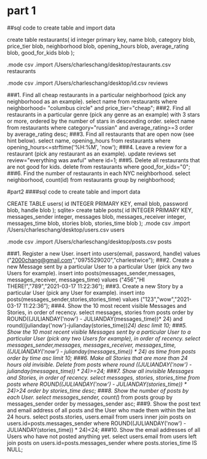 # part 1
##sql code to create table and import data

create table restaurants(
   id integer primary key,
   name blob,
   category blob,
   price_tier blob,
   neighborhood blob,
   opening_hours blob,
   average_rating blob,
    good_for_kids blob
   );

.mode csv
.import /Users/charleschang/desktop/restaurants.csv restaurants

.mode csv
.import /Users/charleschang/desktop/id.csv reviews

###1.	Find all cheap restaurants in a particular neighborhood (pick any neighborhood as an example).
select name from restaurants where neighborhood= "columbus circle" and price_tier="cheap";
###2.	Find all restaurants in a particular genre (pick any genre as an example) with 3 stars or more, ordered by the number of stars in descending order.
select name from restaurants where category="russian" and average_rating>=3 order by average_rating desc;
###3.	Find all restaurants that are open now (see hint below).
select name, opening_hours from restaurants where opening_hours<=strftime('%H:%M', 'now');
###4.	Leave a review for a restaurant (pick any restaurant as an example).
update reviews set review="everything was awful" where id=1;
###5.	Delete all restaurants that are not good for kids.
delete from restaurants where good_for_kids="0";
###6.	Find the number of restaurants in each NYC neighborhood.
select neighborhood, count(id) from restaurants group by neighborhood;

#part2
####sql code to create table and import data

CREATE TABLE users(
   id INTEGER PRIMARY KEY,
   email blob, 
   password blob, 
   handle blob
   );
sqlite> create table posts(
   id INTEGER PRIMARY KEY,
   messages_sender integer,
   messages blob, 
   messages_receiver integer,
   messages_time blob,
   stories blob,
   stories_time blob
   );
.mode csv
.import /Users/charleschang/desktop/users.csv users

.mode csv
.import /Users/charleschang/desktop/posts.csv posts

###1.	Register a new User.
insert into users(email, password, handle) values ("2000chang@gmail.com","0975529020","charlestwice");
###2.	Create a new Message sent by a particular User to a particular User (pick any two Users for example).
insert into posts(messages_sender,messages, messages_receiver, messages_time) values ("456","HI THERE!","789",”2021-03-17 11:22:36”);
###3.	Create a new Story by a particular User (pick any User for example).
insert into posts(messages_sender,stories,stories_time) values ("123","wow","2021-03-17 11:22:36”);
###4.	Show the 10 most recent visible Messages and Stories, in order of recency.
select messages, stories from posts order by ROUND((JULIANDAY('now') - JULIANDAY(messages_time))* 24) and round((julianday('now')-julianday(stories_time))*24) desc limit 10;
###5.	Show the 10 most recent visible Messages sent by a particular User to a particular User (pick any two Users for example), in order of recency.
select messages_sender,messages, messages_receiver, messages_time,((JULIANDAY('now') - julianday(messages_time)) * 24) as time from posts order by time asc limit 10;
###6.	Make all Stories that are more than 24 hours old invisible.
Delete from posts where round ((JULIANDAY('now') - julianday(messages_time)) * 24)>=24;
###7.	Show all invisible Messages and Stories, in order of recency.
select messages, stories, stories_time  from posts where ROUND((JULIANDAY('now') - JULIANDAY(stories_time)) * 24)>24 order by stories_time desc;
###8.	Show the number of posts by each User.
select messages_sender, count(*) from posts group by messages_sender order by messages_sender asc;
###9.	Show the post text and email address of all posts and the User who made them within the last 24 hours.
select posts.stories, users.email from users inner join posts on users.id=posts.messages_sender where ROUND((JULIANDAY('now') - JULIANDAY(stories_time)) * 24)<24;
###10.	Show the email addresses of all Users who have not posted anything yet.
select users.email from users left join posts on users.id=posts.messages_sender where posts.stories_time IS NULL;




